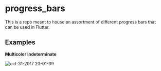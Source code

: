 # progress_bars
This is a repo meant to house an assortment of different progress bars that can be used in Flutter.

## Examples
**Multicolor Indeterminate**

![oct-31-2017 20-01-39](https://user-images.githubusercontent.com/6657525/32258188-5af7c2c2-be76-11e7-8ad8-302be6109a90.gif)


